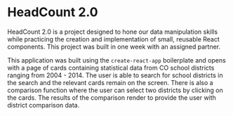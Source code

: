 # HeadCount 2.0

HeadCount 2.0 is a project designed to hone our data manipulation skills while practicing the creation and implementation of small, reusable React components. This project was built in one week with an assigned partner. 

This application was built using the `create-react-app` boilerplate and opens with a page of cards containing statistical data from CO school districts ranging from 2004 - 2014.  The user is able to search for school districts in the search and the relevant cards remain on the screen.  There is also a comparison function where the user can select two districts by clicking on the cards.  The results of the comparison render to provide the user with district comparison data.
 
